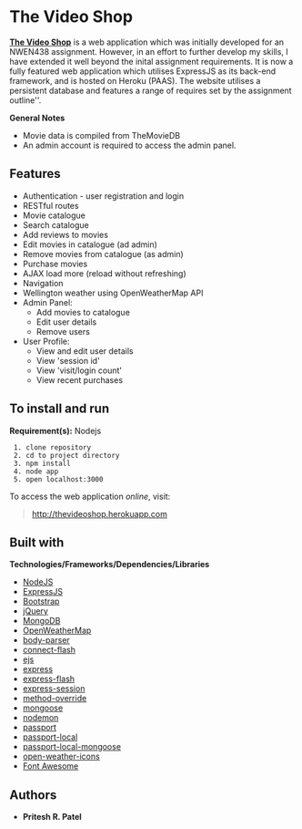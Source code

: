 # The Video Shop
**[The Video Shop](https://thevideoshop.herokuapp.com/)** is a web application which was initially developed for an NWEN438 assignment. However, in an effort to further develop my skills, I have extended it well beyond the inital assignment requirements. It is now a fully featured web application which utilises ExpressJS as its back-end framework, and is hosted on Heroku (PAAS). The website utilises a persistent database and features a range of requires set by the assignment outline''.

**General Notes**
 - Movie data is compiled from TheMovieDB
 - An admin account is required to access the admin panel. 


## Features

 - Authentication - user registration and login
 - RESTful routes
 - Movie catalogue
 - Search catalogue
 - Add reviews to movies
 - Edit movies in catalogue (ad admin)
 - Remove movies from catalogue (as admin)
 - Purchase movies
 - AJAX load more (reload without refreshing)
 - Navigation
 - Wellington weather using OpenWeatherMap API
 - Admin Panel:
	 - Add movies to catalogue
	 - Edit user details
	 - Remove users
- User Profile:
	- View and edit user details
	- View 'session id'
	- View 'visit/login count'
	- View recent purchases


## To install and run
**Requirement(s):** Nodejs

     1. clone repository
     2. cd to project directory
     3. npm install
     4. node app
     5. open localhost:3000

To access the web application *online*, visit: 
>http://thevideoshop.herokuapp.com



## Built with
**Technologies/Frameworks/Dependencies/Libraries**
 - [NodeJS](https://nodejs.org/en/)
 - [ExpressJS](https://expressjs.com/)
 - [Bootstrap](https://getbootstrap.com/)
 - [jQuery](https://jquery.com/)
 - [MongoDB](https://www.mongodb.com/)
 - [OpenWeatherMap](https://openweathermap.org/)
 - [body-parser](https://www.npmjs.com/package/body-parser)
 - [connect-flash](https://www.npmjs.com/package/connect-flash)
 - [ejs](https://www.npmjs.com/package/ejs)
 - [express](https://www.npmjs.com/package/express)
 - [express-flash](https://www.npmjs.com/package/express-flash)
 - [express-session](https://www.npmjs.com/package/express-session)
 - [method-override](https://www.npmjs.com/package/method-override)
 - [mongoose](https://www.npmjs.com/package/mongoose)
 - [nodemon](https://www.npmjs.com/package/nodemon)
 - [passport](https://www.npmjs.com/package/passport)
 - [passport-local](https://www.npmjs.com/package/passport-local)
 - [passport-local-mongoose](https://www.npmjs.com/package/passport-local-mongoose)
 - [open-weather-icons](https://www.npmjs.com/package/open-weather-icons)
 - [Font Awesome](http://fontawesome.io/)


## Authors

 - **Pritesh R. Patel**